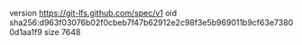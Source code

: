 version https://git-lfs.github.com/spec/v1
oid sha256:d963f03076b02f0cbeb7f47b62912e2c98f3e5b969011b9cf63e73800d1aa1f9
size 7648
